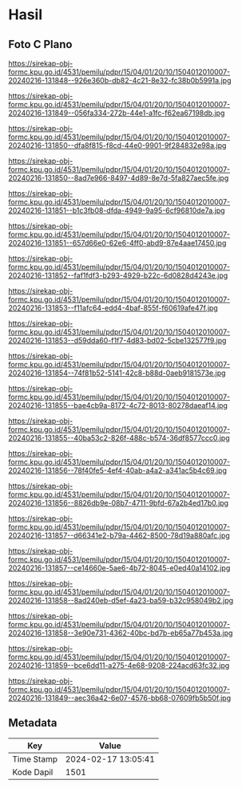 # Hasil

## Foto C Plano

https://sirekap-obj-formc.kpu.go.id/4531/pemilu/pdpr/15/04/01/20/10/1504012010007-20240216-131848--926e360b-db82-4c21-8e32-fc38b0b5991a.jpg

https://sirekap-obj-formc.kpu.go.id/4531/pemilu/pdpr/15/04/01/20/10/1504012010007-20240216-131849--056fa334-272b-44e1-a1fc-f62ea67198db.jpg

https://sirekap-obj-formc.kpu.go.id/4531/pemilu/pdpr/15/04/01/20/10/1504012010007-20240216-131850--dfa8f815-f8cd-44e0-9901-9f284832e98a.jpg

https://sirekap-obj-formc.kpu.go.id/4531/pemilu/pdpr/15/04/01/20/10/1504012010007-20240216-131850--8ad7e966-8497-4d89-8e7d-5fa827aec5fe.jpg

https://sirekap-obj-formc.kpu.go.id/4531/pemilu/pdpr/15/04/01/20/10/1504012010007-20240216-131851--b1c3fb08-dfda-4949-9a95-6cf96810de7a.jpg

https://sirekap-obj-formc.kpu.go.id/4531/pemilu/pdpr/15/04/01/20/10/1504012010007-20240216-131851--657d66e0-62e6-4ff0-abd9-87e4aae17450.jpg

https://sirekap-obj-formc.kpu.go.id/4531/pemilu/pdpr/15/04/01/20/10/1504012010007-20240216-131852--faf1fdf3-b293-4929-b22c-6d0828d4243e.jpg

https://sirekap-obj-formc.kpu.go.id/4531/pemilu/pdpr/15/04/01/20/10/1504012010007-20240216-131853--f11afc64-edd4-4baf-855f-f60619afe47f.jpg

https://sirekap-obj-formc.kpu.go.id/4531/pemilu/pdpr/15/04/01/20/10/1504012010007-20240216-131853--d59dda60-f1f7-4d83-bd02-5cbe132577f9.jpg

https://sirekap-obj-formc.kpu.go.id/4531/pemilu/pdpr/15/04/01/20/10/1504012010007-20240216-131854--74f81b52-5141-42c8-b88d-0aeb9181573e.jpg

https://sirekap-obj-formc.kpu.go.id/4531/pemilu/pdpr/15/04/01/20/10/1504012010007-20240216-131855--bae4cb9a-8172-4c72-8013-80278daeaf14.jpg

https://sirekap-obj-formc.kpu.go.id/4531/pemilu/pdpr/15/04/01/20/10/1504012010007-20240216-131855--40ba53c2-826f-488c-b574-36df8577ccc0.jpg

https://sirekap-obj-formc.kpu.go.id/4531/pemilu/pdpr/15/04/01/20/10/1504012010007-20240216-131856--78f40fe5-4ef4-40ab-a4a2-a341ac5b4c69.jpg

https://sirekap-obj-formc.kpu.go.id/4531/pemilu/pdpr/15/04/01/20/10/1504012010007-20240216-131856--8826db9e-08b7-4711-9bfd-67a2b4ed17b0.jpg

https://sirekap-obj-formc.kpu.go.id/4531/pemilu/pdpr/15/04/01/20/10/1504012010007-20240216-131857--d66341e2-b79a-4462-8500-78d19a880afc.jpg

https://sirekap-obj-formc.kpu.go.id/4531/pemilu/pdpr/15/04/01/20/10/1504012010007-20240216-131857--ce14660e-5ae6-4b72-8045-e0ed40a14102.jpg

https://sirekap-obj-formc.kpu.go.id/4531/pemilu/pdpr/15/04/01/20/10/1504012010007-20240216-131858--8ad240eb-d5ef-4a23-ba59-b32c958049b2.jpg

https://sirekap-obj-formc.kpu.go.id/4531/pemilu/pdpr/15/04/01/20/10/1504012010007-20240216-131858--3e90e731-4362-40bc-bd7b-eb65a77b453a.jpg

https://sirekap-obj-formc.kpu.go.id/4531/pemilu/pdpr/15/04/01/20/10/1504012010007-20240216-131859--bce6dd11-a275-4e68-9208-224acd63fc32.jpg

https://sirekap-obj-formc.kpu.go.id/4531/pemilu/pdpr/15/04/01/20/10/1504012010007-20240216-131849--aec36a42-6e07-4576-bb68-07609fb5b50f.jpg


## Metadata

| Key        | Value               |
| ---------- | ------------------- |
| Time Stamp | 2024-02-17 13:05:41 |
| Kode Dapil | 1501                |



